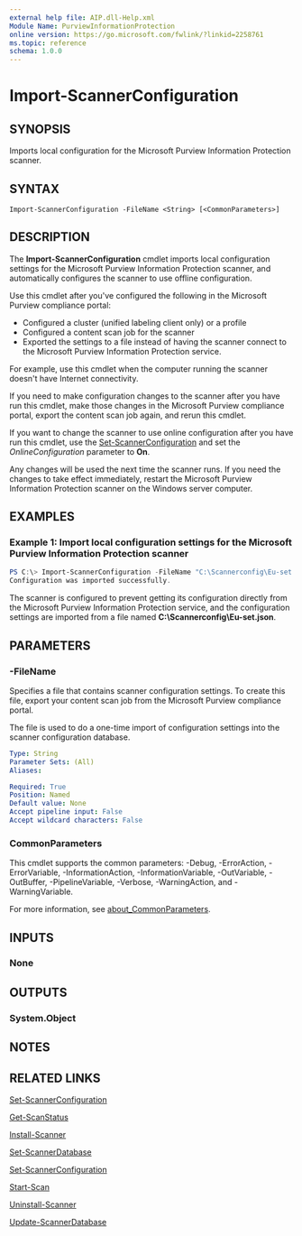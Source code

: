 ```yaml
---
external help file: AIP.dll-Help.xml
Module Name: PurviewInformationProtection
online version: https://go.microsoft.com/fwlink/?linkid=2258761
ms.topic: reference
schema: 1.0.0
---
```


# Import-ScannerConfiguration

## SYNOPSIS
Imports local configuration for the Microsoft Purview Information Protection scanner.

## SYNTAX

```
Import-ScannerConfiguration -FileName <String> [<CommonParameters>]
```

## DESCRIPTION
The **Import-ScannerConfiguration** cmdlet imports local configuration settings for the Microsoft Purview Information Protection scanner, and automatically configures the scanner to use offline configuration. 

Use this cmdlet after you've configured the following in the Microsoft Purview compliance portal:

- Configured a cluster (unified labeling client only) or a profile
- Configured a content scan job for the scanner
- Exported the settings to a file instead of having the scanner connect to the Microsoft Purview Information Protection service.

For example, use this cmdlet when the computer running the scanner doesn't have Internet connectivity.

If you need to make configuration changes to the scanner after you have run this cmdlet, make those changes in the Microsoft Purview compliance portal, export the content scan job again, and rerun this cmdlet.

If you want to change the scanner to use online configuration after you have run this cmdlet, use the [Set-ScannerConfiguration](./Set-ScannerConfiguration.md) and set the *OnlineConfiguration* parameter to **On**.

Any changes will be used the next time the scanner runs. If you need the changes to take effect immediately, restart the Microsoft Purview Information Protection scanner on the Windows server computer.



## EXAMPLES

### Example 1: Import local configuration settings for the Microsoft Purview Information Protection scanner
```powershell
PS C:\> Import-ScannerConfiguration -FileName "C:\Scannerconfig\Eu-set.json"
Configuration was imported successfully.

```

The scanner is configured to prevent getting its configuration directly from the Microsoft Purview Information Protection service, and the configuration settings are imported from a file named **C:\Scannerconfig\Eu-set.json**.

## PARAMETERS

### -FileName
Specifies a file that contains scanner configuration settings. To create this file, export your content scan job from the Microsoft Purview compliance portal.

The file is used to do a one-time import of configuration settings into the scanner configuration database.


```yaml
Type: String
Parameter Sets: (All)
Aliases:

Required: True
Position: Named
Default value: None
Accept pipeline input: False
Accept wildcard characters: False
```

### CommonParameters
This cmdlet supports the common parameters: -Debug, -ErrorAction, -ErrorVariable, -InformationAction, -InformationVariable, -OutVariable, -OutBuffer, -PipelineVariable, -Verbose, -WarningAction, and -WarningVariable.

For more information, see [about_CommonParameters](/powershell/module/microsoft.powershell.core/about/about_commonparameters).

## INPUTS

### None

## OUTPUTS

### System.Object
## NOTES

## RELATED LINKS

[Set-ScannerConfiguration](Set-ScannerConfiguration.md)

[Get-ScanStatus](Get-ScanStatus.md)

[Install-Scanner](Install-Scanner.md)

[Set-ScannerDatabase](Set-ScannerDatabase.md)

[Set-ScannerConfiguration](Set-ScannerConfiguration.md)

[Start-Scan](Start-Scan.md)

[Uninstall-Scanner](Uninstall-Scanner.md)

[Update-ScannerDatabase](Update-ScannerDatabase.md)